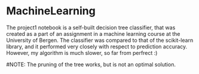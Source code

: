 # MachineLearning
The project1 notebook is a self-built decision tree classifier, that was created as a part of an assignment in a machine learning course at the University of Bergen.
The classifier was compared to that of the scikit-learn library, and it performed very closely with respect to prediction accuracy. However, my algorithm is much slower, so far from perfrect :)  


#NOTE: The pruning of the tree works, but is not an optimal solution. 
